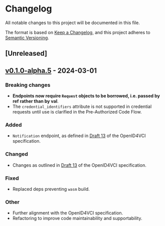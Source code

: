 # Changelog

All notable changes to this project will be documented in this file.

The format is based on [Keep a Changelog](https://keepachangelog.com/en/1.0.0/), and this project adheres to [Semantic Versioning](https://semver.org/spec/v2.0.0.html).

## [Unreleased]

## [v0.1.0-alpha.5](https://github.com/vercre/vercre/compare/core-utils-v0.1.0-alpha.4...core-utils-v0.1.0-alpha.5) - 2024-03-01

### Breaking changes

- **Endpoints now require `Request` objects to be borrowed, i.e. passed by ref rather than
by val**.
- The `credential_identifiers` attribute is not supported in credential requests until use
is clarified in the Pre-Authorized Code Flow.

### Added

- `Notification` endpoint, as defined in [Draft 13] of the OpenID4VCI specification.

### Changed

- Changes as outlined in [Draft 13] of the OpenID4VCI specification.

### Fixed

- Replaced deps preventing `wasm` build.

### Other

- Further alignment with the OpenID4VCI specification.
- Refactoring to improve code maintainability and supportability.

[Draft 13]: https://openid.net/specs/openid-4-verifiable-credential-issuance-1_0.html#name-document-history
